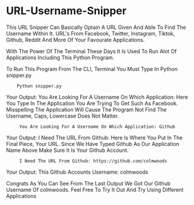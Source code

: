 # URL-Username-Snipper
This URL Snipper Can Basically Optain A URL Given And Able To Find The Username Within It. URL's From Facebook, Twitter, Instagram, Tiktok, Github, Reddit And More Of Your Favourate Applications.

With The Power Of The Terminal These Days It Is Used To Run Alot Of Applications Including This Python Program. 


To Run This Program From The CLI, Terminal You Must Type In Python snipper.py


        Python snipper.py


Your Output:
You Are Looking For A Username On Which Application: 
Here You Type In The Application You Are Trying To Get Such As Facebook. Misspelling The Application Will Cause The Program Not Find The Username, Caps, Lowercase Does Not Matter.

 
         You Are Looking For A Username On Which Application: Github


Your Output:
I Need The URL From Github:
Here Is Where You Put In The Final Piece, Your URL. Since We Have Typed Github As Our Application Name Above Make Sure It Is Your Github Account.

         I Need The URL From Github: https://github.com/colmwoods

Your Output:
This Github Accounts Username: colmwoods


Congrats As You Can See From The Last Output We Got Our Github Username Of colmwoods. Feel Free To Try It Out And Try Using Different Applications



